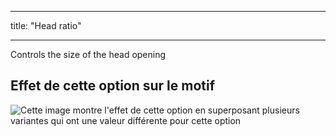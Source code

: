 - - -
title: "Head ratio"
- - -

Controls the size of the head opening

## Effet de cette option sur le motif

![Cette image montre l'effet de cette option en superposant plusieurs variantes qui ont une valeur différente pour cette option](tiberius_headratio_sample.svg "Effect of this option on the pattern")
